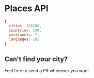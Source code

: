 # Places API

```javascript
{
  cities: 128768,
  countries: 249,
  continents: 7,
  languages: 185
}
```

## Can't find your city?

Feel free to send a PR whenever you want
